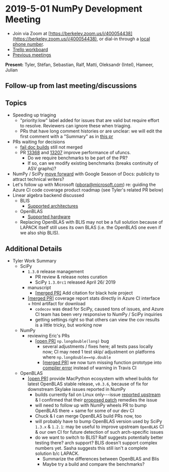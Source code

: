 # 2019-5-01 NumPy Development Meeting

- Join via Zoom at [https://berkeley.zoom.us/j/400054438](https://berkeley.zoom.us/j/400054438), or dial-in through a [local phone number](https://zoom.us/u/adQDmEc1wI).
- [Trello workboard](https://trello.com/b/Azg4fYZH/numpy-at-bids)
- [Previous meetings](https://github.com/BIDS-numpy/docs/tree/master/status_meetings)

**Present:** Tyler, Stéfan, Sebastian, Ralf, Matti, Oleksandr (Intel), Hameer, Julian

## Follow-up from last meeting/discussions


## Topics

- Speeding up triaging
  - "priority:low" label added for issues that are valid but require effort to resolve. Reviewers can ignore these when triaging.
  - PRs that have long comment histories or are unclear: we will edit the first comment with a "Summary" as in [this pr](https://github.com/numpy/numpy/issues/8237)
- PRs waiting for decisions
    - [fail doc builds](https://github.com/numpy/numpy/pull/13336) still not merged
    - PR [13368](https://github.com/numpy/numpy/pull/13368) and [13207](https://github.com/numpy/numpy/pull/13207) improve performance of ufuncs.
      - Do we require benchmarks to be part of the PR?
      - If so, can we modify existing benchmarks (breaks continuity of ASV graphs)?
- NumPy / SciPy [move forward](https://developers.google.com/season-of-docs/docs/participants/) with Google Season of Docs: publicity to attract technical writers?
- Let's follow up with Microsoft (pbora@microsoft.com) re: guiding the Azure CI code coverage product roadmap (see Tyler's related PR below)
- Linear algebra backend discussed
    - BLIS
        - [Supported architectures](https://github.com/flame/blis/blob/master/docs/HardwareSupport.md)
    - OpenBLAS
        - [Supported hardware](https://github.com/xianyi/OpenBLAS/wiki/faq#recent_hardware)
    - Replacing OpenBLAS with BLIS may not be a full solution because of LAPACK itself still uses its own BLAS (i.e. the OpenBLAS one even if we also ship BLIS).

## Additional Details
- Tyler Work Summary
  - SciPy
    - `1.3.0` release management
      - PR review & release notes curation
      - SciPy `1.3.0rc1` released April 26/ 2019
    - manuscript
      -   [[merged PR]](https://github.com/scipy/scipy-articles/pull/127) Add citation for black hole project
    - [[merged PR]](https://github.com/scipy/scipy/pull/10111) coverage report stats directly in Azure CI interface + html artifact for download
      - `codecov` was dead for SciPy, caused tons of issues, and Azure CI team has been very responsive to NumPy / SciPy inquiries
      - getting settings right so that others can view the cov results is a little tricky, but working now
  - NumPy
    - reviewing Eric's PRs
      - [[open PR]](https://github.com/numpy/numpy/pull/10723) `np.longdouble(long)` bug
        - several adjustments / fixes here; all tests pass locally now; CI may need 1 test skip/ adjustment on platforms where `np.longdouble==np.double`
        - [[merged PR]](https://github.com/numpy/numpy/pull/13443) we now turn missing function prototype into [compiler error](https://github.com/numpy/numpy/issues/13437) instead of warning in Travis CI
  - OpenBLAS
    - [[open PR]](https://github.com/MacPython/openblas-libs/pull/2) provide MacPython ecosystem with wheel builds for latest OpenBLAS stable release, `v0.3.6`, because of fix for downstream Skylake issues reported in NumPy 
      - builds currently fail on Linux only---issue [reported upstream](https://github.com/xianyi/OpenBLAS/issues/2104) & I confirmed that their [proposed patch](https://github.com/xianyi/OpenBLAS/pull/2105) remedies the issue
      - will need to follow up with NumPy wheels PR to bump OpenBLAS there + same for some of our dev CI
      - Chuck & I can merge OpenBLAS build PRs now, too
      - will probably have to bump OpenBLAS version used by SciPy `1.3.x` & `1.2.1`: may be useful to improve upstream `OpenBLAS` CI & our own CI for future detection of such arch-specific issues
      - do we want to switch to BLIS? Ralf suggests potentially better testing there? arch support? BLIS doesn't support complex numbers yet. Sasha suggests this still isn't a complete solution b/c LAPACK.
        - Summarize the differences between OpenBLAS and Blis
        - Maybe try a build and compare the benchmarks?
